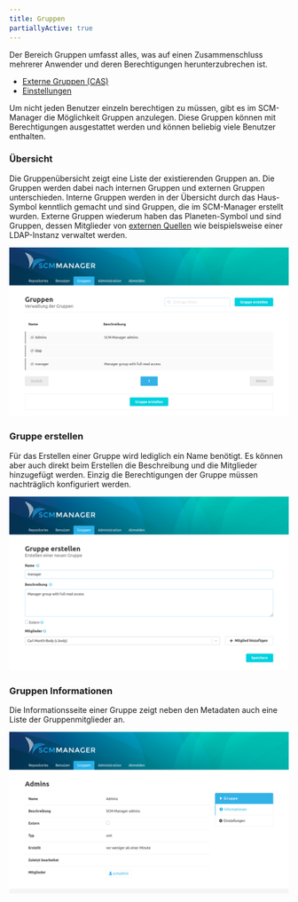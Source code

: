 ```yaml
---
title: Gruppen
partiallyActive: true
---
```

<!--- AppendLinkContentStart -->
Der Bereich Gruppen umfasst alles, was auf einen Zusammenschluss mehrerer Anwender und deren Berechtigungen herunterzubrechen ist.

* [Externe Gruppen (CAS)](external/)
* [Einstellungen](settings/)
<!--- AppendLinkContentEnd -->

Um nicht jeden Benutzer einzeln berechtigen zu müssen, gibt es im SCM-Manager die Möglichkeit Gruppen anzulegen. Diese Gruppen können mit Berechtigungen ausgestattet werden und können beliebig viele Benutzer enthalten.

### Übersicht
Die Gruppenübersicht zeigt eine Liste der existierenden Gruppen an. Die Gruppen werden dabei nach internen Gruppen und externen Gruppen unterschieden. Interne Gruppen werden in der Übersicht durch das Haus-Symbol kenntlich gemacht und sind Gruppen, die im SCM-Manager erstellt wurden. Externe Gruppen wiederum haben das Planeten-Symbol und sind Gruppen, dessen Mitglieder von [externen Quellen](./external.md) wie beispielsweise einer LDAP-Instanz verwaltet werden.

![Gruppen Übersicht](assets/groups-overview.png)

### Gruppe erstellen
Für das Erstellen einer Gruppe wird lediglich ein Name benötigt. Es können aber auch direkt beim Erstellen die Beschreibung und die Mitglieder hinzugefügt werden. Einzig die Berechtigungen der Gruppe müssen nachträglich konfiguriert werden.

![Gruppe erstellen](assets/create-group.png)

### Gruppen Informationen
Die Informationsseite einer Gruppe zeigt neben den Metadaten auch eine Liste der Gruppenmitglieder an.

![Gruppen Informationen](assets/groups-information.png)
